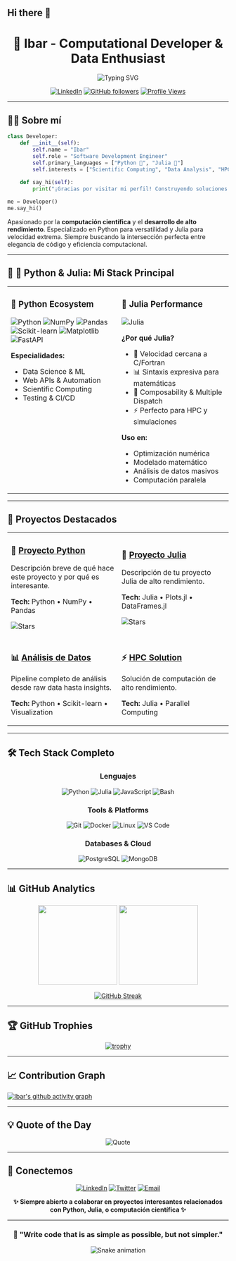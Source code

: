 <!--
**Ibarjl/Ibarjl** is a ✨ _special_ ✨ repository because its `README.md` (this file) appears on your GitHub profile.

Here are some ideas to get you started:

- 🔭 I’m currently working on ...
- 🌱 I’m currently learning ...
- 👯 I’m looking to collaborate on ...
- 🤔 I’m looking for help with ...
- 💬 Ask me about ...
- 📫 How to reach me: ...
- 😄 Pronouns: ...
- ⚡ Fun fact: ...
-->
## Hi there 👋

<!--
**Ibarjl/Ibarjl** is a ✨ _special_ ✨ repository because its `README.md` (this file) appears on your GitHub profile.
-->

<div align="center">
  
# 🌟 Ibar - Computational Developer & Data Enthusiast

<img src="https://readme-typing-svg.herokuapp.com?font=Fira+Code&weight=600&size=28&pause=1000&color=F75C7E&center=true&vCenter=true&width=600&lines=Python+%7C+Julia+Developer;Scientific+Computing;High-Performance+Code;Data+Science+%26+Analytics" alt="Typing SVG" />

[![LinkedIn](https://img.shields.io/badge/LinkedIn-0077B5?style=for-the-badge&logo=linkedin&logoColor=white)](https://linkedin.com/in/ibarvivas)
[![GitHub followers](https://img.shields.io/github/followers/Ibarjl?style=for-the-badge&logo=github)](https://github.com/Ibarjl)
[![Profile Views](https://komarev.com/ghpvc/?username=Ibarjl&style=for-the-badge&color=blueviolet)](https://github.com/Ibarjl)

</div>

---

## 👨‍💻 Sobre mí

```python
class Developer:
    def __init__(self):
        self.name = "Ibar"
        self.role = "Software Development Engineer"
        self.primary_languages = ["Python 🐍", "Julia 🔴"]
        self.interests = ["Scientific Computing", "Data Analysis", "HPC"]
    
    def say_hi(self):
        print("¡Gracias por visitar mi perfil! Construyendo soluciones eficientes y elegantes.")

me = Developer()
me.say_hi()
```

Apasionado por la **computación científica** y el **desarrollo de alto rendimiento**. Especializado en Python para versatilidad y Julia para velocidad extrema. Siempre buscando la intersección perfecta entre elegancia de código y eficiencia computacional.

---

## 🐍 🔴 Python & Julia: Mi Stack Principal

<table>
<tr>
<td width="50%" valign="top">

### 🐍 Python Ecosystem
![Python](https://img.shields.io/badge/Python-3776AB?style=for-the-badge&logo=python&logoColor=white)
![NumPy](https://img.shields.io/badge/NumPy-013243?style=for-the-badge&logo=numpy&logoColor=white)
![Pandas](https://img.shields.io/badge/Pandas-150458?style=for-the-badge&logo=pandas&logoColor=white)
![Scikit-learn](https://img.shields.io/badge/Scikit--learn-F7931E?style=for-the-badge&logo=scikitlearn&logoColor=white)
![Matplotlib](https://img.shields.io/badge/Matplotlib-11557c?style=for-the-badge&logo=python&logoColor=white)
![FastAPI](https://img.shields.io/badge/FastAPI-009688?style=for-the-badge&logo=fastapi&logoColor=white)

**Especialidades:**
- Data Science & ML
- Web APIs & Automation
- Scientific Computing
- Testing & CI/CD

</td>
<td width="50%" valign="top">

### 🔴 Julia Performance
![Julia](https://img.shields.io/badge/Julia-9558B2?style=for-the-badge&logo=julia&logoColor=white)

**¿Por qué Julia?**
- 🚀 Velocidad cercana a C/Fortran
- 📊 Sintaxis expresiva para matemáticas
- 🔧 Composability & Multiple Dispatch
- ⚡ Perfecto para HPC y simulaciones

**Uso en:**
- Optimización numérica
- Modelado matemático
- Análisis de datos masivos
- Computación paralela

</td>
</tr>
</table>

---

## 🚀 Proyectos Destacados

<table>
<tr>
<td width="50%">

### 🐍 [Proyecto Python](https://github.com/Ibarjl/REPO1)
Descripción breve de qué hace este proyecto y por qué es interesante.

**Tech:** Python • NumPy • Pandas

![Stars](https://img.shields.io/github/stars/Ibarjl/REPO1?style=social)

</td>
<td width="50%">

### 🔴 [Proyecto Julia](https://github.com/Ibarjl/REPO2)
Descripción de tu proyecto Julia de alto rendimiento.

**Tech:** Julia • Plots.jl • DataFrames.jl

![Stars](https://img.shields.io/github/stars/Ibarjl/REPO2?style=social)

</td>
</tr>
<tr>
<td width="50%">

### 📊 [Análisis de Datos](https://github.com/Ibarjl/REPO3)
Pipeline completo de análisis desde raw data hasta insights.

**Tech:** Python • Scikit-learn • Visualization

</td>
<td width="50%">

### ⚡ [HPC Solution](https://github.com/Ibarjl/REPO4)
Solución de computación de alto rendimiento.

**Tech:** Julia • Parallel Computing

</td>
</tr>
</table>

---

## 🛠️ Tech Stack Completo

<div align="center">

### Lenguajes
![Python](https://img.shields.io/badge/Python-3776AB?style=for-the-badge&logo=python&logoColor=white)
![Julia](https://img.shields.io/badge/Julia-9558B2?style=for-the-badge&logo=julia&logoColor=white)
![JavaScript](https://img.shields.io/badge/JavaScript-F7DF1E?style=for-the-badge&logo=javascript&logoColor=black)
![Bash](https://img.shields.io/badge/Bash-4EAA25?style=for-the-badge&logo=gnu-bash&logoColor=white)

### Tools & Platforms
![Git](https://img.shields.io/badge/Git-F05032?style=for-the-badge&logo=git&logoColor=white)
![Docker](https://img.shields.io/badge/Docker-2496ED?style=for-the-badge&logo=docker&logoColor=white)
![Linux](https://img.shields.io/badge/Linux-FCC624?style=for-the-badge&logo=linux&logoColor=black)
![VS Code](https://img.shields.io/badge/VS_Code-007ACC?style=for-the-badge&logo=visual-studio-code&logoColor=white)

### Databases & Cloud
![PostgreSQL](https://img.shields.io/badge/PostgreSQL-316192?style=for-the-badge&logo=postgresql&logoColor=white)
![MongoDB](https://img.shields.io/badge/MongoDB-47A248?style=for-the-badge&logo=mongodb&logoColor=white)

</div>

---

## 📊 GitHub Analytics

<div align="center">
  
<img height="180em" src="https://github-readme-stats.vercel.app/api?username=Ibarjl&show_icons=true&theme=radical&include_all_commits=true&count_private=true"/>
<img height="180em" src="https://github-readme-stats.vercel.app/api/top-langs/?username=Ibarjl&layout=compact&langs_count=8&theme=radical"/>

</div>

<div align="center">
  
[![GitHub Streak](https://github-readme-streak-stats.herokuapp.com/?user=Ibarjl&theme=radical)](https://git.io/streak-stats)

</div>

---

## 🏆 GitHub Trophies

<div align="center">
  
[![trophy](https://github-profile-trophy.vercel.app/?username=Ibarjl&theme=radical&no-frame=true&no-bg=true&row=1&column=7)](https://github.com/ryo-ma/github-profile-trophy)

</div>

---

## 📈 Contribution Graph

[![Ibar's github activity graph](https://github-readme-activity-graph.vercel.app/graph?username=Ibarjl&theme=react-dark&hide_border=true)](https://github.com/Ibarjl)

---

## 💡 Quote of the Day

<div align="center">

![Quote](https://quotes-github-readme.vercel.app/api?type=horizontal&theme=radical)

</div>

---

## 🤝 Conectemos

<div align="center">

[![LinkedIn](https://img.shields.io/badge/LinkedIn-0077B5?style=for-the-badge&logo=linkedin&logoColor=white)](https://linkedin.com/in/TU_USUARIO)
[![Twitter](https://img.shields.io/badge/Twitter-1DA1F2?style=for-the-badge&logo=twitter&logoColor=white)](https://twitter.com/TU_USUARIO)
[![Email](https://img.shields.io/badge/Email-D14836?style=for-the-badge&logo=gmail&logoColor=white)](mailto:tu@email.com)

**✨ Siempre abierto a colaborar en proyectos interesantes relacionados con Python, Julia, o computación científica ✨**

</div>

---

<div align="center">
  
### 🎯 "Write code that is as simple as possible, but not simpler."

![Snake animation](https://raw.githubusercontent.com/Ibarjl/Ibarjl/output/github-contribution-grid-snake-dark.svg)

</div>
